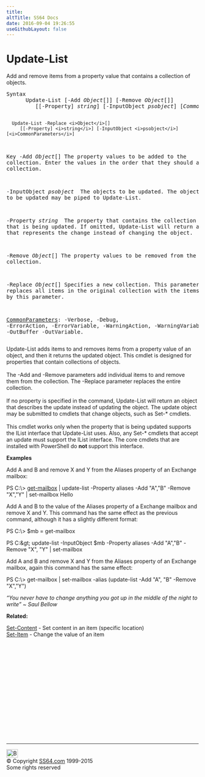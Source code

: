 ```yaml
---
title:
altTitle: SS64 Docs
date: 2016-09-04 19:26:55
useGithubLayout: false
---
```

<!-- #BeginLibraryItem "/Library/head_ps.lbi" --><!-- #EndLibraryItem --><h1>Update-List</h1> 
<p>Add and remove items from a property value that contains a collection of objects.</p>
<pre>Syntax
      Update-List [-Add <i>Object</i>[]] [-Remove <i>Object</i>[]]
         [[-Property] <i>string</i>] [-InputObject <i>psobject</i>] [<i>CommonParameters</i>]

      Update-List -Replace <i>Object</i>[]
         [[-Property] <i>string</i>] [-InputObject <i>psobject</i>] [<i>CommonParameters</i>]

Key
   -Add <i>Object</i>[]
       The property values to be added to the collection.
       Enter the values in the order that they should appear in the collection.

   -InputObject <i>psobject
</i>       The objects to be updated.
       The object to be updated may be piped to Update-List.

   -Property <i>string
</i>       The property that contains the collection that is being updated.
       If omitted, Update-List will return an object that represents
       the change instead of changing the object.

   -Remove <i>Object</i>[]
       The property values to be removed from the collection.

   -Replace <i>Object</i>[]
       Specifies a new collection.
       This parameter replaces all items in the original collection
       with the items specified by this parameter.

   <a href="common.html">CommonParameters</a>:
       -Verbose, -Debug, -ErrorAction, -ErrorVariable, -WarningAction, -WarningVariable,
       -OutBuffer -OutVariable.</pre>
<p> Update-List adds items to and removes items from a property value of an object, and then it returns the 
updated object. This cmdlet is designed for properties that contain collections of objects.<br>
<br>
The -Add and -Remove parameters add individual items to and remove them from the collection. The -Replace parameter replaces the entire collection.<br>
<br>
If no property is specified in the command, Update-List will return an object that describes the update instead of
updating the object. The update object may be submitted to cmdlets that change objects, such as Set-* cmdlets. <br>
<br>
This cmdlet works only when the property that is being updated supports the IList interface that Update-List uses. 
Also, any Set-* cmdlets that accept an update must support the IList interface. The core cmdlets that are installed
with PowerShell do <b>not </b>support this interface.</p>
<p><b>Examples</b></p>
<p>Add A and B and remove X and Y from the Aliases property of an Exchange mailbox:</p>
<p><span class="code">PS C:\&gt; <a href="http://go.microsoft.com/fwlink/?LinkId=111536">get-mailbox</a> | update-list -Property aliases -Add "A","B" -Remove "X","Y" | set-mailbox
Hello</span></p>
<p>Add A and B to the value of the Aliases property of a Exchange mailbox and remove X and Y. This command has the same effect as the previous command, although it has a slightly different format:</p>
<p><span class="code">PS C:\&gt; $mb = get-mailbox<br>

PS C:\&gt; update-list -InputObject $mb -Property aliases -Add "A","B" -Remove "X", "Y" | set-mailbox</span></p>
<p>Add A and B and remove X and Y from the Aliases property of an Exchange mailbox, again this  command has the same effect:</p>
<p><span class="code">PS C:\&gt; get-mailbox | set-mailbox -alias (update-list -Add "A", "B" -Remove "X","Y")</span></p>
<p class="quote"><i>“You never have to change anything you got up in the middle of the night to write” ~ Saul Bellow</i></p>
<p><b>Related:</b></p>
<p> <a href="set-content.html">Set-Content</a> - Set content in an item (specific location)<br>
<a href="set-item.html">Set-Item</a> - Change the value of an item</p><!-- #BeginLibraryItem "/Library/foot_ps.lbi" --><p>
<!-- PowerShell300 -->
<ins class="adsbygoogle" style="display:inline-block;width:300px;height:250px" data-ad-client="ca-pub-6140977852749469" data-ad-slot="6253539900"></ins>
<script>
(adsbygoogle = window.adsbygoogle || []).push({});
</script></p>
<hr>
<div id="bl" class="footer"><a href="update-list.html#"><img src="../images/top.png" width="30" height="22" alt="Back to the Top"></a></div>
<div id="br" class="footer, tagline">© Copyright <a href="../index.html">SS64.com</a> 1999-2015<br>
Some rights reserved</div><!-- #EndLibraryItem -->

